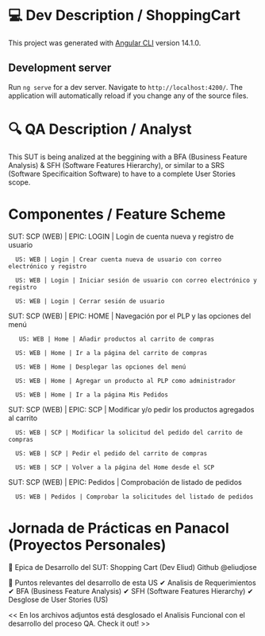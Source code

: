 # 💻 Dev Description / ShoppingCart 

This project was generated with [Angular CLI](https://github.com/angular/angular-cli) version 14.1.0.

## Development server

Run `ng serve` for a dev server. Navigate to `http://localhost:4200/`. The application will automatically reload if you change any of the source files.

# 🔍 QA Description / Analyst 

This SUT is being analized at the beggining with a BFA (Business Feature Analysis) & SFH  (Software Features Hierarchy), or similar to a SRS (Software Specificaition Software) to have to a complete User Stories scope.

# Componentes / Feature Scheme


SUT: SCP (WEB) | EPIC: LOGIN |  Login de cuenta nueva y registro de usuario

      US: WEB | Login | Crear cuenta nueva de usuario con correo electrónico y registro

      US: WEB | Login | Iniciar sesión de usuario con correo electrónico y registro 

      US: WEB | Login | Cerrar sesión de usuario

SUT: SCP (WEB) | EPIC: HOME | Navegación por el PLP y las opciones del menú 

       US: WEB | Home | Añadir productos al carrito de compras

      US: WEB | Home | Ir a la página del carrito de compras

      US: WEB | Home | Desplegar las opciones del menú

      US: WEB | Home | Agregar un producto al PLP como administrador

      US: WEB | Home | Ir a la página Mis Pedidos

SUT: SCP (WEB) | EPIC: SCP | Modificar y/o pedir los productos agregados al carrito

      US: WEB | SCP | Modificar la solicitud del pedido del carrito de compras

      US: WEB | SCP | Pedir el pedido del carrito de compras

      US: WEB | SCP | Volver a la página del Home desde el SCP

SUT: SCP (WEB) | EPIC: Pedidos | Comprobación de listado de pedidos

      US: WEB | Pedidos | Comprobar la solicitudes del listado de pedidos
      
      
# Jornada de Prácticas en Panacol (Proyectos Personales)
🔵 Epica de Desarrollo del SUT: Shopping Cart (Dev Eliud) Github @eliudjose

🔰 Puntos relevantes del desarrollo de esta US 
  ✔ Analisis de Requerimientos 
    ✔ BFA (Business Feature Analysis)
      ✔ SFH  (Software Features Hierarchy)
         ✔ Desglose de User Stories (US)

<< En los archivos adjuntos está desglosado el Analisis Funcional con el desarrollo del proceso QA. Check it out! >>
